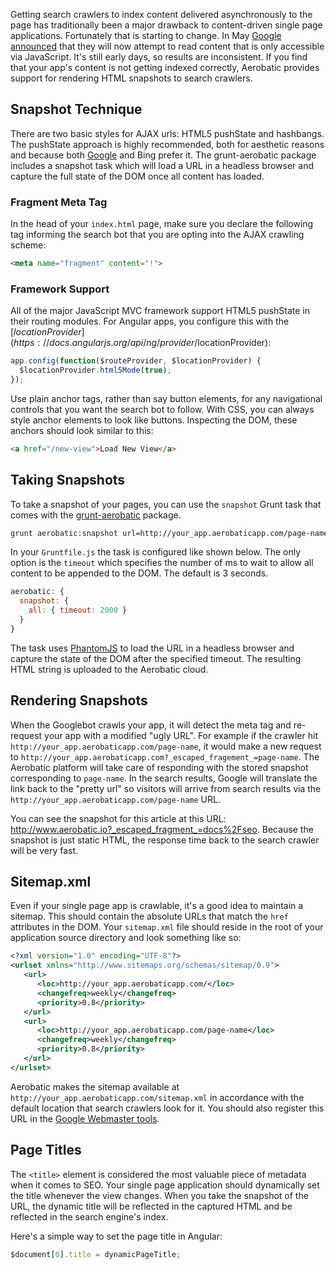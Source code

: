 Getting search crawlers to index content delivered asynchronously to the page has traditionally been a major drawback to content-driven single page applications. Fortunately that is starting to change. In May [Google announced](http://googlewebmastercentral.blogspot.com/2014/05/understanding-web-pages-better.html) that they will now attempt to read content that is only accessible via JavaScript. It's still early days, so results are inconsistent. If you find that your app's content is not getting indexed correctly, Aerobatic provides support for rendering HTML snapshots to search crawlers.

## Snapshot Technique
There are two basic styles for AJAX urls: HTML5 pushState and hashbangs. The pushState approach is highly recommended, both for aesthetic reasons and because both [Google](https://www.seroundtable.com/google-ajax-pushstate-vs-hashbang-16464.html) and Bing prefer it. The grunt-aerobatic package includes a snapshot task which will load a URL in a headless browser and capture the full state of the DOM once all content has loaded.

### Fragment Meta Tag
In the head of your `index.html` page, make sure you declare the following tag informing the search bot that you are opting into the AJAX crawling scheme:
```html
<meta name="fragment" content="!">
```

### Framework Support
All of the major JavaScript MVC framework support HTML5 pushState in their routing modules. For Angular apps, you configure this with the [$locationProvider](https://docs.angularjs.org/api/ng/provider/$locationProvider):

```js
app.config(function($routeProvider, $locationProvider) {
  $locationProvider.html5Mode(true);  
});
```
Use plain anchor tags, rather than say button elements, for any navigational controls that you want the search bot to follow. With CSS, you can always style anchor elements to look like buttons. Inspecting the DOM, these anchors should look similar to this:

```html
<a href="/new-view">Load New View</a>
```
## Taking Snapshots
To take a snapshot of your pages, you can use the `snapshot` Grunt task that comes with the [grunt-aerobatic](https://www.npmjs.org/package/grunt-aerobatic) package.

```bash
grunt aerobatic:snapshot url=http://your_app.aerobaticapp.com/page-name
```
In your `Gruntfile.js` the task is configured like shown below. The only option is the `timeout` which specifies the number of ms to wait to allow all content to be appended to the DOM. The default is 3 seconds.
```js
aerobatic: {
  snapshot: {
    all: { timeout: 2000 }
  }
}
```

The task uses [PhantomJS](http://phantomjs.org/) to load the URL in a headless browser and capture the state of the DOM after the specified timeout. The resulting HTML string is uploaded to the Aerobatic cloud.

## Rendering Snapshots
When the Googlebot crawls your app, it will detect the meta tag and re-request your app with a modified "ugly URL". For example if the crawler hit `http://your_app.aerobaticapp.com/page-name`, it would make a new request to `http://your_app.aerobaticapp.com?_escaped_fragement_=page-name`. The Aerobatic platform will take care of responding with the stored snapshot corresponding to `page-name`. In the search results, Google will translate the link back to the "pretty url" so visitors will arrive from search results via the `http://your_app.aerobaticapp.com/page-name` URL.

You can see the snapshot for this article at this URL: http://www.aerobatic.io?_escaped_fragment_=docs%2Fseo. Because the snapshot is just static HTML, the response time back to the search crawler will be very fast.

## Sitemap.xml
Even if your single page app is crawlable, it's a good idea to maintain a sitemap. This should contain the absolute URLs that match the `href` attributes in the DOM. Your `sitemap.xml` file should reside in the root of your application source directory and look something like so:

```xml
<?xml version="1.0" encoding="UTF-8"?>
<urlset xmlns="http://www.sitemaps.org/schemas/sitemap/0.9">
   <url>
      <loc>http://your_app.aerobaticapp.com/</loc>
      <changefreq>weekly</changefreq>
      <priority>0.8</priority>
   </url>
   <url>
      <loc>http://your_app.aerobaticapp.com/page-name</loc>
      <changefreq>weekly</changefreq>
      <priority>0.8</priority>
   </url>
</urlset>
```

Aerobatic makes the sitemap available at `http://your_app.aerobaticapp.com/sitemap.xml` in accordance with the default location that search crawlers look for it. You should also register this URL in the [Google Webmaster tools](https://www.google.com/webmasters/tools).

## Page Titles
The `<title>` element is considered the most valuable piece of metadata when it comes to SEO. Your single page application should dynamically set the title whenever the view changes. When you take the snapshot of the URL, the dynamic title will be reflected in the captured HTML and be reflected in the search engine's index.

Here's a simple way to set the page title in Angular:
```js
$document[0].title = dynamicPageTitle;
```
